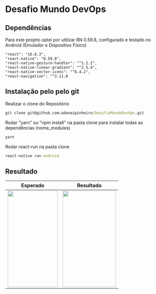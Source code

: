 # Desafio Mundo DevOps

## Dependências

Para este projeto optei por utilizar RN 0.59.8, configurado e testado no Android (Emulador e Dispositivo Físico)

    "react": "16.8.3",
    "react-native": "0.59.8",
    "react-native-gesture-handler": "^1.2.2",
    "react-native-linear-gradient": "^2.5.4",
    "react-native-vector-icons": "^6.4.2",
    "react-navigation": "^3.11.0

## Instalação pelo pelo git

Realizar o clone do Repositório

```cmd
git clone git@github.com:adonaipinheiro/DesafioMundoDevOps.git
```

Rodar "yarn" ou "npm install" na pasta clone para instalar todas as dependências (nome_modules)

```cmd
yarn
```

Rodar react-run na pasta clone

```cmd
react-native run-android
```

## Resultado

| Esperado | Resultado |
| -------- | --------- |
| <img src="https://user-images.githubusercontent.com/20756362/58972504-12b0d880-8794-11e9-8c4e-5d0be1d87d29.png" height="307.2" width="160"> | <img src="https://user-images.githubusercontent.com/20756362/58972503-12184200-8794-11e9-8b33-74ac8bdeedc8.jpg" height="307.2" width="170"> |
